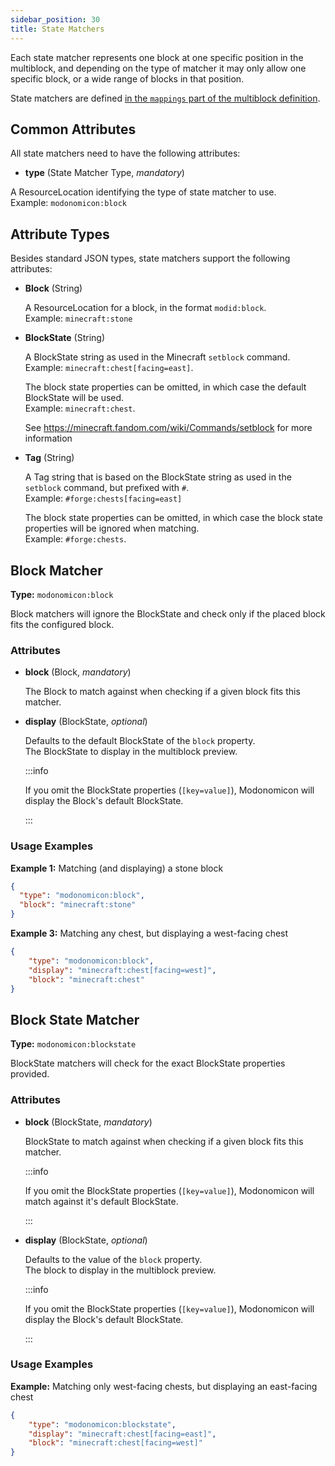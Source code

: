 ```yaml
---
sidebar_position: 30
title: State Matchers
---
```


Each state matcher represents one block at one specific position in the multiblock, and depending on the type of matcher it may only allow one specific block, or a wide range of blocks in that position. 

State matchers are defined [in the `mappings` part of the multiblock definition](./defining-multiblocks#mappings).

## Common Attributes

All state matchers need to have the following attributes:

* **type** (State Matcher Type, _mandatory_)

A ResourceLocation identifying the type of state matcher to use.   
Example: `modonomicon:block` 

## Attribute Types

Besides standard JSON types, state matchers support the following attributes:

* **Block** (String)

  A ResourceLocation for a block, in the format `modid:block`.  
  Example: `minecraft:stone` 

* **BlockState** (String)

  A BlockState string as used in the Minecraft `setblock` command.   
  Example: `minecraft:chest[facing=east]`.  

  The block state properties can be omitted, in which case the default BlockState will be used.   
  Example: `minecraft:chest`.

  See https://minecraft.fandom.com/wiki/Commands/setblock for more information
  
* **Tag** (String)

  A Tag string that is based on the BlockState string as used in the `setblock` command, but prefixed with `#`.   
  Example: `#forge:chests[facing=east]`

  The block state properties can be omitted, in which case the block state properties will be ignored when matching.   
  Example: `#forge:chests`.


## Block Matcher

**Type:** `modonomicon:block`

Block matchers will ignore the BlockState and check only if the placed block fits the configured block.

### Attributes

* **block** (Block, _mandatory_)
  
  The Block to match against when checking if a given block fits this matcher.


* **display** (BlockState, _optional_)

  Defaults to the default BlockState of the `block` property.   
  The BlockState to display in the multiblock preview. 

  :::info

  If you omit the BlockState properties (`[key=value]`), Modonomicon will display the Block's default BlockState.

  :::


### Usage Examples

**Example 1:** Matching (and displaying) a stone block

```json
{
  "type": "modonomicon:block",
  "block": "minecraft:stone"
}
```

**Example 3:** Matching any chest, but displaying a west-facing chest

```json
{
    "type": "modonomicon:block",
    "display": "minecraft:chest[facing=west]",
    "block": "minecraft:chest"
}
``` 

## Block State Matcher

**Type:** `modonomicon:blockstate`

BlockState matchers will check for the exact BlockState properties provided.

### Attributes

* **block** (BlockState, _mandatory_)

  BlockState to match against when checking if a given block fits this matcher.

  :::info

  If you omit the BlockState properties (`[key=value]`), Modonomicon will match against it's default BlockState. 

  :::

* **display** (BlockState, _optional_)

  Defaults to the value of the `block` property.   
  The block to display in the multiblock preview. 

  :::info

  If you omit the BlockState properties (`[key=value]`), Modonomicon will display the Block's default BlockState.

  :::


### Usage Examples

**Example:** Matching only west-facing chests, but displaying an east-facing chest

```json
{
    "type": "modonomicon:blockstate",
    "display": "minecraft:chest[facing=east]",
    "block": "minecraft:chest[facing=west]"
}
``` 

